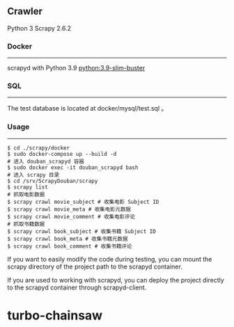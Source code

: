 ## Crawler

Python 3
Scrapy 2.6.2

### Docker
-------

scrapyd with Python 3.9 [python:3.9-slim-buster](https://pythonspeed.com/articles/base-image-python-docker-images/)


### SQL
------

The test database is located at docker/mysql/test.sql 。

### Usage
-------
    $ cd ./scrapy/docker
    $ sudo docker-compose up --build -d
    # 进入 douban_scrapyd 容器
    $ sudo docker exec -it douban_scrapyd bash
    # 进入 scrapy 目录
    $ cd /srv/ScrapyDouban/scrapy
    $ scrapy list
    # 抓取电影数据
    $ scrapy crawl movie_subject # 收集电影 Subject ID
    $ scrapy crawl movie_meta # 收集电影元数据
    $ scrapy crawl movie_comment # 收集电影评论
    # 抓取书籍数据
    $ scrapy crawl book_subject # 收集书籍 Subject ID
    $ scrapy crawl book_meta # 收集书籍元数据
    $ scrapy crawl book_comment # 收集书籍评论

If you want to easily modify the code during testing, you can mount the scrapy directory of the project path to the scrapyd container.

If you are used to working with scrapyd, you can deploy the project directly to the scrapyd container through scrapyd-client.
# turbo-chainsaw
